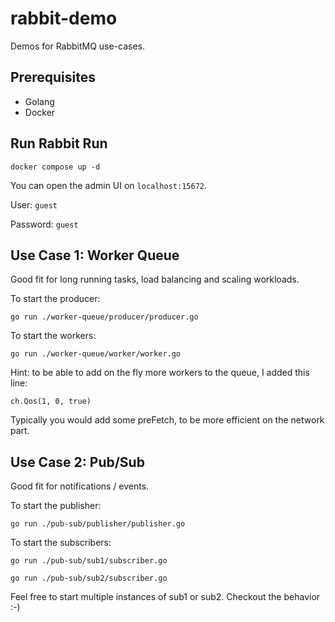 # rabbit-demo
Demos for RabbitMQ use-cases.

## Prerequisites
- Golang
- Docker

## Run Rabbit Run
`docker compose up -d`

You can open the admin UI on `localhost:15672`.

User: `guest`

Password: `guest`

## Use Case 1: Worker Queue

Good fit for long running tasks, load balancing and scaling workloads.

To start the producer:

`go run ./worker-queue/producer/producer.go`

To start the workers:

`go run ./worker-queue/worker/worker.go`

Hint: to be able to add on the fly more workers to the queue, I added this line:

`ch.Qos(1, 0, true)`

Typically you would add some preFetch, to be more efficient on the network part.

## Use Case 2: Pub/Sub

Good fit for notifications / events.

To start the publisher:

`go run ./pub-sub/publisher/publisher.go`

To start the subscribers:

`go run ./pub-sub/sub1/subscriber.go`

`go run ./pub-sub/sub2/subscriber.go`

Feel free to start multiple instances of sub1 or sub2. Checkout the behavior :-)